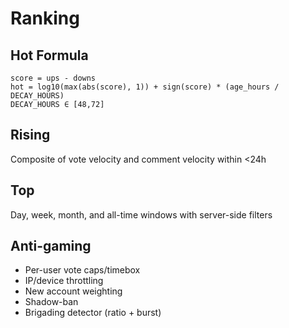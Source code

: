 # Ranking

## Hot Formula
```
score = ups - downs
hot = log10(max(abs(score), 1)) + sign(score) * (age_hours / DECAY_HOURS)
DECAY_HOURS ∈ [48,72]
```

## Rising
Composite of vote velocity and comment velocity within <24h

## Top
Day, week, month, and all-time windows with server-side filters

## Anti-gaming
- Per-user vote caps/timebox
- IP/device throttling
- New account weighting
- Shadow-ban
- Brigading detector (ratio + burst)
